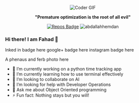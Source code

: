 
<p align="center">

  <img src="https://media.giphy.com/media/12B39IawiNS7QI/giphy.gif" alt="Coder GIF">
  
</p>


<div align="center">

**"Premature optimization is the root of all evil"**

<!--[![Years Badge](https://badges.pufler.dev/years/AbdallahHemdan)](https://badges.pufler.dev)-->
<!-- [![Most Active GitHub User Rank](https://en4ykswhoyisq3x.m.pipedream.net)](https://commits.top/egypt.html) -->
[![Repos Badge](https://badges.pufler.dev/repos/AbdallahHemdan)](https://badges.pufler.dev)
<img src="https://komarev.com/ghpvc/?username=abdallahhemdan&label=Profile%20views&color=0e75b6&style=flat" alt="abdallahhemdan" />


</div>



### Hi there! I am Fahad 👋

lnked in badge here
google+ badge here
instagram badge here


A phenaus and ferb photo here


- 🔭 I’m currently working on a python time tracking app
- 🌱 I’m currently learning how to use terminal effectively
- 👯 I’m looking to collaborate on AI
- 🤔 I’m looking for help with Developer Operations
- 💬 Ask me about Object Oriented programming
- ⚡ Fun fact: Nothing stays but you will!

